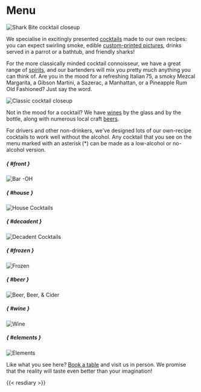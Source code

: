 # Menu

![Shark Bite cocktail closeup](images/sharkbite.jpeg)

We specialise in excitingly presented [cocktails](#house) made to our
own recipes: you can expect swirling smoke, edible [custom-printed
pictures](../photo/index.md), drinks served in a parrot or a bathtub,
and friendly sharks!

For the more classically minded cocktail connoisseur, we have a great
range of [spirits](#elements), and our bartenders will mix you pretty
much anything you can think of.  Are you in the mood for a refreshing
Italian 75, a smoky Mezcal Margarita, a Gibson Martini, a Sazerac, a
Manhattan, or a Pineapple Rum Old Fashioned?  Just say the word.

![Classic cocktail closeup](images/classic.jpeg)

Not in the mood for a cocktail?  We have [wines](#wine) by the glass
and by the bottle, along with numerous local craft [beers](#beer).

For drivers and other non-drinkers, we've designed lots of our
own-recipe cocktails to work well without the alcohol.  Any cocktail
that you see on the menu marked with an asterisk (*) can be made as a
low-alcohol or no-alcohol version.

##### { #front }

![Bar -OH](images/menu/front.png)

##### { #house }

![House Cocktails](images/menu/house.png)

##### { #decadent }

![Decadent Cocktails](images/menu/decadent.png)

##### { #frozen }

![Frozen](images/menu/frozen.png)

##### { #beer }

![Beer, Beer, & Cider](images/menu/beer.png)

##### { #wine }

![Wine](images/menu/wine.png)

##### { #elements }

![Elements](images/menu/elements.png)

Like what you see here?  [Book a table](#resdiary) and visit us in
person.  We promise that the reality will taste even better than your
imagination!

{{< resdiary >}}
